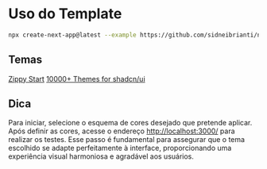 # Uso do Template

```bash
npx create-next-app@latest --example https://github.com/sidneibrianti/nextjs14-template/tree/shadcnui
```

## Temas

[Zippy Start](https://zippystarter.com/tools/shadcn-ui-theme-generator)
[10000+ Themes for shadcn/ui](https://ui.jln.dev/)

## Dica

 Para iniciar, selecione o esquema de cores desejado que pretende aplicar. Após definir as cores, acesse o endereço [http://localhost:3000/](http://localhost:3000/) para realizar os testes. Esse passo é fundamental para assegurar que o tema escolhido se adapte perfeitamente à interface, proporcionando uma experiência visual harmoniosa e agradável aos usuários.
